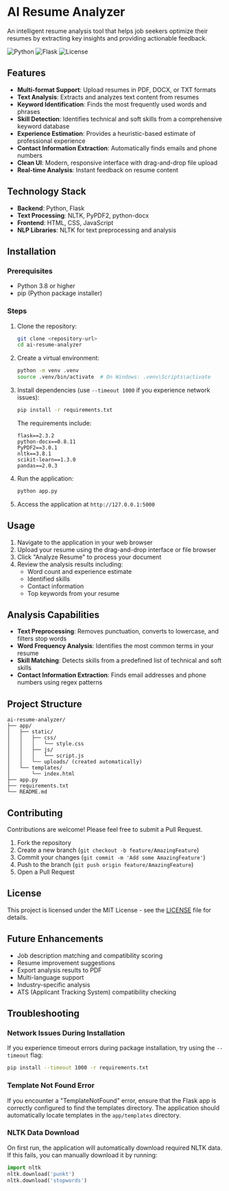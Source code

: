 # AI Resume Analyzer

An intelligent resume analysis tool that helps job seekers optimize their resumes by extracting key insights and providing actionable feedback.

![Python](https://img.shields.io/badge/python-3.8%2B-blue)
![Flask](https://img.shields.io/badge/flask-2.3.2-green)
![License](https://img.shields.io/badge/license-MIT-blue)

## Features

- **Multi-format Support**: Upload resumes in PDF, DOCX, or TXT formats
- **Text Analysis**: Extracts and analyzes text content from resumes
- **Keyword Identification**: Finds the most frequently used words and phrases
- **Skill Detection**: Identifies technical and soft skills from a comprehensive keyword database
- **Experience Estimation**: Provides a heuristic-based estimate of professional experience
- **Contact Information Extraction**: Automatically finds emails and phone numbers
- **Clean UI**: Modern, responsive interface with drag-and-drop file upload
- **Real-time Analysis**: Instant feedback on resume content

## Technology Stack

- **Backend**: Python, Flask
- **Text Processing**: NLTK, PyPDF2, python-docx
- **Frontend**: HTML, CSS, JavaScript
- **NLP Libraries**: NLTK for text preprocessing and analysis

## Installation

### Prerequisites

- Python 3.8 or higher
- pip (Python package installer)

### Steps

1. Clone the repository:
   ```bash
   git clone <repository-url>
   cd ai-resume-analyzer
   ```

2. Create a virtual environment:
   ```bash
   python -m venv .venv
   source .venv/bin/activate  # On Windows: .venv\Scripts\activate
   ```

3. Install dependencies (use `--timeout 1000` if you experience network issues):
   ```bash
   pip install -r requirements.txt
   ```
   
   The requirements include:
   ```
   flask==2.3.2
   python-docx==0.8.11
   PyPDF2==3.0.1
   nltk==3.8.1
   scikit-learn==1.3.0
   pandas==2.0.3
   ```

4. Run the application:
   ```bash
   python app.py
   ```

5. Access the application at `http://127.0.0.1:5000`

## Usage

1. Navigate to the application in your web browser
2. Upload your resume using the drag-and-drop interface or file browser
3. Click "Analyze Resume" to process your document
4. Review the analysis results including:
   - Word count and experience estimate
   - Identified skills
   - Contact information
   - Top keywords from your resume

## Analysis Capabilities

- **Text Preprocessing**: Removes punctuation, converts to lowercase, and filters stop words
- **Word Frequency Analysis**: Identifies the most common terms in your resume
- **Skill Matching**: Detects skills from a predefined list of technical and soft skills
- **Contact Information Extraction**: Finds email addresses and phone numbers using regex patterns

## Project Structure

```
ai-resume-analyzer/
├── app/
│   ├── static/
│   │   ├── css/
│   │   │   └── style.css
│   │   ├── js/
│   │   │   └── script.js
│   │   └── uploads/ (created automatically)
│   └── templates/
│       └── index.html
├── app.py
├── requirements.txt
└── README.md
```

## Contributing

Contributions are welcome! Please feel free to submit a Pull Request.

1. Fork the repository
2. Create a new branch (`git checkout -b feature/AmazingFeature`)
3. Commit your changes (`git commit -m 'Add some AmazingFeature'`)
4. Push to the branch (`git push origin feature/AmazingFeature`)
5. Open a Pull Request

## License

This project is licensed under the MIT License - see the [LICENSE](LICENSE) file for details.

## Future Enhancements

- Job description matching and compatibility scoring
- Resume improvement suggestions
- Export analysis results to PDF
- Multi-language support
- Industry-specific analysis
- ATS (Applicant Tracking System) compatibility checking

## Troubleshooting

### Network Issues During Installation

If you experience timeout errors during package installation, try using the `--timeout` flag:

```bash
pip install --timeout 1000 -r requirements.txt
```

### Template Not Found Error

If you encounter a "TemplateNotFound" error, ensure that the Flask app is correctly configured to find the templates directory. The application should automatically locate templates in the `app/templates` directory.

### NLTK Data Download

On first run, the application will automatically download required NLTK data. If this fails, you can manually download it by running:

```python
import nltk
nltk.download('punkt')
nltk.download('stopwords')
```